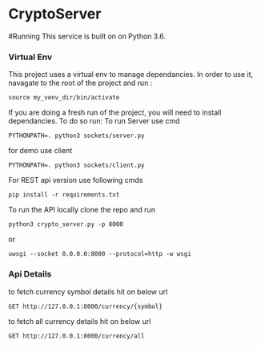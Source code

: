 # CryptoServer

#Running 
This service is built on on Python 3.6.

### Virtual Env
This project uses a virtual env to manage dependancies. In order to use it, navagate to the root of the project and run : 

```
source my_venv_dir/bin/activate
```

If you are doing a fresh run of the project, you will need to install dependancies. To do so run:
To run Server use cmd
```
PYTHONPATH=. python3 sockets/server.py
```
for demo use client
```
PYTHONPATH=. python3 sockets/client.py 
```


For REST api version use following cmds
```
pip install -r requirements.txt 
```
To run the API locally clone the repo and run 
```
python3 crypto_server.py -p 8000
```
or
```
uwsgi --socket 0.0.0.0:8000 --protocol=http -w wsgi
```

### Api Details
to fetch currency symbol details hit on below url
```
GET http://127.0.0.1:8000/currency/{symbol}
```

to fetch all currency details hit on below url
```
GET http://127.0.0.1:8000/currency/all
```
